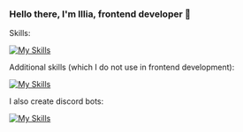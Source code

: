 ### Hello there, I'm Illia, frontend developer 👋

Skills:

[![My Skills](https://skillicons.dev/icons?i=html,css,js,ts,react,redux,angular,firebase,git,figma,ps)](https://skillicons.dev)

Additional skills (which I do not use in frontend development):

[![My Skills](https://skillicons.dev/icons?i=py,cpp,c)](https://skillicons.dev)

I also create discord bots:

[![My Skills](https://skillicons.dev/icons?i=discord,bots)](https://skillicons.dev)
